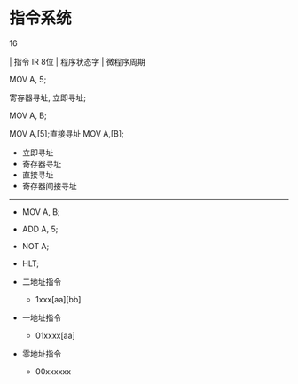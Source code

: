 # 指令系统

16

| 指令 IR 8位 | 程序状态字 | 微程序周期

MOV A, 5;

寄存器寻址, 立即寻址;

MOV A, B;

MOV A,[5];直接寻址
MOV A,[B];

- 立即寻址
- 寄存器寻址
- 直接寻址
- 寄存器间接寻址

---
- MOV A, B;
- ADD A, 5;
- NOT A;
- HLT;

- 二地址指令
    - 1xxx[aa][bb]
- 一地址指令
    - 01xxxx[aa]
- 零地址指令
    - 00xxxxxx